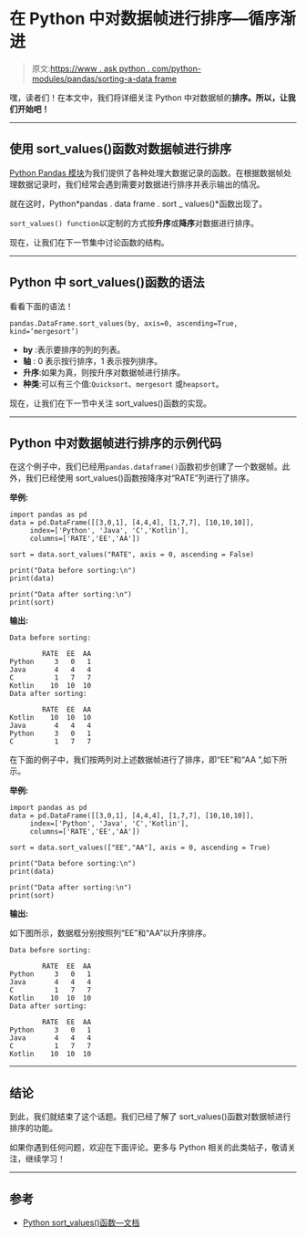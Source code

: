 # 在 Python 中对数据帧进行排序—循序渐进

> 原文:[https://www . ask python . com/python-modules/pandas/sorting-a-data frame](https://www.askpython.com/python-modules/pandas/sorting-a-dataframe)

嘿，读者们！在本文中，我们将详细关注 Python 中对数据帧的**排序。所以，让我们开始吧！**

* * *

## 使用 sort_values()函数对数据帧进行排序

[Python Pandas 模块](https://www.askpython.com/python-modules/pandas/python-pandas-module-tutorial)为我们提供了各种处理大数据记录的函数。在根据数据帧处理数据记录时，我们经常会遇到需要对数据进行排序并表示输出的情况。

就在这时，Python*pandas . data frame . sort _ values()*函数出现了。

`sort_values() function`以定制的方式按**升序**或**降序**对数据进行排序。

现在，让我们在下一节集中讨论函数的结构。

* * *

## Python 中 sort_values()函数的语法

看看下面的语法！

```
pandas.DataFrame.sort_values(by, axis=0, ascending=True, kind=’mergesort’)

```

*   **by** :表示要排序的列的列表。
*   **轴** : 0 表示按行排序，1 表示按列排序。
*   **升序**:如果为真，则按升序对数据帧进行排序。
*   **种类**:可以有三个值:`Quicksort`、`mergesort` 或`heapsort`。

现在，让我们在下一节中关注 sort_values()函数的实现。

* * *

## Python 中对数据帧进行排序的示例代码

在这个例子中，我们已经用`pandas.dataframe()`函数初步创建了一个数据帧。此外，我们已经使用 sort_values()函数按降序对“RATE”列进行了排序。

**举例:**

```
import pandas as pd
data = pd.DataFrame([[3,0,1], [4,4,4], [1,7,7], [10,10,10]],
     index=['Python', 'Java', 'C','Kotlin'],
     columns=['RATE','EE','AA'])

sort = data.sort_values("RATE", axis = 0, ascending = False)

print("Data before sorting:\n")
print(data)

print("Data after sorting:\n")
print(sort)

```

**输出:**

```
Data before sorting:

        RATE  EE  AA
Python     3   0   1
Java       4   4   4
C          1   7   7
Kotlin    10  10  10
Data after sorting:

        RATE  EE  AA
Kotlin    10  10  10
Java       4   4   4
Python     3   0   1
C          1   7   7

```

在下面的例子中，我们按两列对上述数据帧进行了排序，即“EE”和“AA ”,如下所示。

**举例:**

```
import pandas as pd
data = pd.DataFrame([[3,0,1], [4,4,4], [1,7,7], [10,10,10]],
     index=['Python', 'Java', 'C','Kotlin'],
     columns=['RATE','EE','AA'])

sort = data.sort_values(["EE","AA"], axis = 0, ascending = True)

print("Data before sorting:\n")
print(data)

print("Data after sorting:\n")
print(sort)

```

**输出:**

如下图所示，数据框分别按照列“EE”和“AA”以升序排序。

```
Data before sorting:

        RATE  EE  AA
Python     3   0   1
Java       4   4   4
C          1   7   7
Kotlin    10  10  10
Data after sorting:

        RATE  EE  AA
Python     3   0   1
Java       4   4   4
C          1   7   7
Kotlin    10  10  10

```

* * *

## 结论

到此，我们就结束了这个话题。我们已经了解了 sort_values()函数对数据帧进行排序的功能。

如果你遇到任何问题，欢迎在下面评论。更多与 Python 相关的此类帖子，敬请关注，继续学习！

* * *

## 参考

*   [Python sort_values()函数—文档](https://pandas.pydata.org/pandas-docs/stable/reference/api/pandas.DataFrame.sort_values.html)
